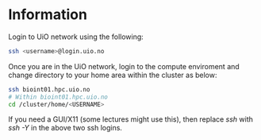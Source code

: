 # Information

Login to UiO network using the following:
```bash
ssh <username>@login.uio.no
```
Once you are in the UiO network, login to the compute enviroment and change directory to your home area within the cluster as below:
```bash
ssh bioint01.hpc.uio.no
# Within bioint01.hpc.uio.no
cd /cluster/home/<USERNAME>
```

If you need a GUI/X11 (some lectures might use this), then replace _ssh_ with _ssh -Y_ in the above two ssh logins.

